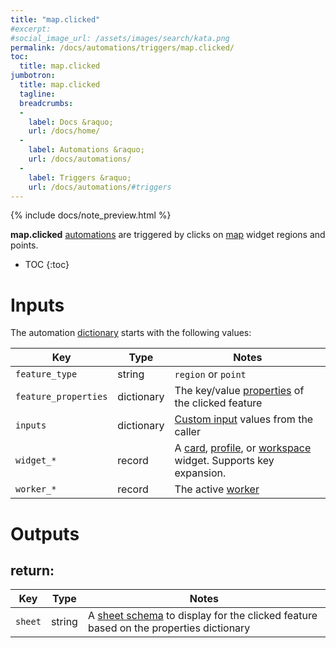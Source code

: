 ```yaml
---
title: "map.clicked"
#excerpt: 
#social_image_url: /assets/images/search/kata.png
permalink: /docs/automations/triggers/map.clicked/
toc:
  title: map.clicked
jumbotron:
  title: map.clicked
  tagline: 
  breadcrumbs:
  -
    label: Docs &raquo;
    url: /docs/home/
  -
    label: Automations &raquo;
    url: /docs/automations/
  -
    label: Triggers &raquo;
    url: /docs/automations/#triggers
---
```


{% include docs/note_preview.html %}

**map.clicked** [automations](/docs/automations/) are triggered by clicks on [map](/docs/maps/) widget regions and points. 

* TOC
{:toc}

# Inputs

The automation [dictionary](/docs/automations/#dictionaries) starts with the following values:

| Key | Type | Notes
|-|-|-
| `feature_type` | string | `region` or `point`
| `feature_properties` | dictionary | The key/value [properties](/docs/maps/#properties) of the clicked feature
| `inputs` | dictionary | [Custom input](/docs/automations/#inputs) values from the caller
| `widget_*` | record | A [card](/docs/records/types/card_widget/), [profile](/docs/records/types/profile_widget/), or [workspace](/docs/records/types/workspace_widget/) widget. Supports key expansion.
| `worker_*` | record | The active [worker](/docs/records/types/worker/)

# Outputs

## return:

| Key | Type | Notes
|-|-|-
| `sheet` | string | A [sheet schema](/docs/sheets/) to display for the clicked feature based on the properties dictionary
